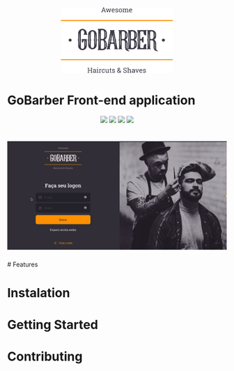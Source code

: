 <h1 align="center">
  <img src="./.github/logo.svg" height="150px" >
</h1>

# GoBarber Front-end application

<div align="center">
  <a style="text-decoration: none" href="https://github.com/marcel-pinto">
    <img src="https://img.shields.io/badge/author-marcel--pinto-%23ff9000?style=flat-square">
  </a>

  <a style="text-decoration: none" href="https://github.com/marcel-pinto/frontend-gobarber">
    <img src="https://img.shields.io/github/languages/top/marcel-pinto/frontend-gobarber?color=%23ff9000&style=flat-square">
  </a>

  <a style="text-decoration: none" href="https://github.com/marcel-pinto/frontend-gobarber/stargazers">
    <img src="https://img.shields.io/github/stars/marcel-pinto/frontend-gobarber?color=%23ff9000&style=flat-square">
  </a>

  <a style="text-decoration: none;" href="https://github.com/marcel-pinto/frontend-gobarber/blob/master/LICENSE">
    <img src="https://img.shields.io/github/license/marcel-pinto/frontend-gobarber?color=%23ff9000&style=flat-square">
  </a>
</div>

<h1>
  <img src="./.github/login.gif" >
</h1>
# Features

# Instalation

# Getting Started

# Contributing
